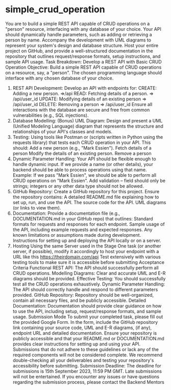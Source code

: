 # simple_crud_operation
You are to build a simple REST API capable of CRUD operations on a "person" resource, interfacing with any database of your choice. Your API should dynamically handle parameters, such as adding or retrieving a person by name. Accompany the development with UML diagrams to represent your system's design and database structure.  Host your entire project on GitHub, and provide a well-structured documentation in the repository that outlines request/response formats, setup instructions, and sample API usage.
Task Breakdown: Develop a REST API with Basic CRUD Operation
Objective: Build a simple REST API capable of CRUD operations on a resource, say, a "person". The chosen programming language should interface with any chosen database of your choice.
1. REST API Development:
Develop an API with endpoints for:
CREATE: Adding a new person.  =>/api
READ: Fetching details of a person.  => /api/user_id
UPDATE: Modifying details of an existing person => /api/user_id
DELETE: Removing a person => /api/user_id
Ensure all interactions with the database are secure and free from common vulnerabilities (e.g., SQL injections).
2. Database Modelling: (Bonus)
UML Diagram: Design and present a UML (Unified Modeling Language) diagram that represents the structure and relationships of your API's classes and models.
3. Testing:
Using tools like Postman or (scripts written in Python using the requests library) that tests each CRUD operation in your API.
This  should:
Add a new person (e.g., "Mark Essien").
Fetch details of a person
Modify the details of an existing person.
Remove a person
4. Dynamic Parameter Handling:
Your API should be flexible enough to handle dynamic input. If we provide a name (or other details), your backend should be able to process operations using that name.
Example: If we pass "Mark Essien", we should be able to perform all CRUD operations on "Mark Essien".
Add validation – field should only be strings; integers or any other data type should not be allowed.
5. GitHub Repository:
Create a GitHub repository for this project.
Ensure the repository contains:
A detailed README.md file explaining how to set up, run, and use the API.
The source code for the API.
UML diagrams (or links to view them).
6. Documentation:
Provide a documentation file (e.g., DOCUMENTATION.md in your GitHub repo) that outlines:
Standard formats for requests and responses for each endpoint.
Sample usage of the API, including example requests and expected responses.
Any known limitations or assumptions made during development.
Instructions for setting up and deploying the API locally or on a server.
7. Hosting
Using the same Server used in the Stage One task (or another server, if possible), modify it accordingly to  host your endpoint with a URL like this https://theirdomain.com/api
Test extensively with various testing tools to make sure it is accessible before submitting
Acceptance Criteria
Functional REST API: The API should successfully perform all CRUD operations.
Modelling Diagrams: Clear and accurate UML and E-R diagrams should be provided.
Effective Testing: You should successfully test all the CRUD operations exhaustively.
Dynamic Parameter Handling: The API should correctly handle and respond to different parameters provided.
GitHub Repository: Repository should be well-organized, contain all necessary files, and be publicly accessible.
Detailed Documentation: Documentation should provide clear guidance on how to use the API, including setup, request/response formats, and sample usage.
Submission Mode
To submit your completed task, please fill out the provided Google Form. In the form, include the GitHub repository link containing your source code, UML and E-R diagrams, (if any), endpoint URL and detailed documentation. Ensure your repository is publicly accessible and that your README.md or DOCUMENTATION.md provides clear instructions for setting up and using your API. Submissions that do not adhere to these guidelines or lack any of the required components will not be considered complete. We recommend double-checking all your deliverables and testing your repository's accessibility before submitting.
Submission Deadline:
The deadline for submissions is 15th September 2023, 11:59 PM GMT. Late submissions will not be entertained.
If you encounter any issues or have questions regarding the submission process, please contact the Backend Mentors
